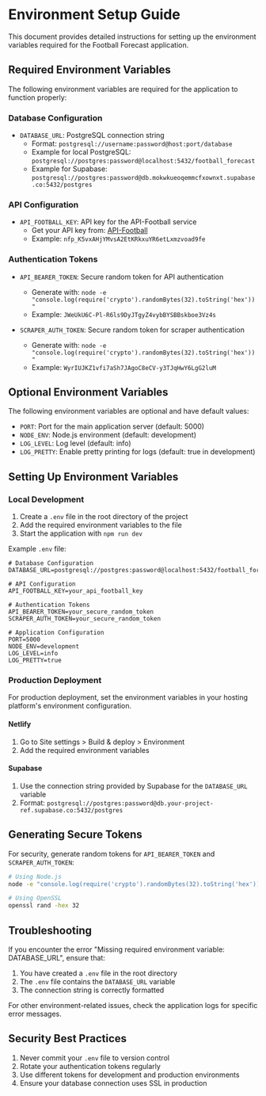 # Environment Setup Guide

This document provides detailed instructions for setting up the environment variables required for the Football Forecast application.

## Required Environment Variables

The following environment variables are required for the application to function properly:

### Database Configuration

- `DATABASE_URL`: PostgreSQL connection string
  - Format: `postgresql://username:password@host:port/database`
  - Example for local PostgreSQL: `postgresql://postgres:password@localhost:5432/football_forecast`
  - Example for Supabase: `postgresql://postgres:password@db.mokwkueoqemmcfxownxt.supabase.co:5432/postgres`

### API Configuration

- `API_FOOTBALL_KEY`: API key for the API-Football service
  - Get your API key from: [API-Football](https://www.api-football.com/)
  - Example: `nfp_K5vxAHjYMvsA2EtKRkxuYR6etLxmzvoad9fe`

### Authentication Tokens

- `API_BEARER_TOKEN`: Secure random token for API authentication
  - Generate with: `node -e "console.log(require('crypto').randomBytes(32).toString('hex'))"`
  - Example: `JWeUkU6C-Pl-R6ls9DyJTgyZ4vybBYSBBskboe3Vz4s`

- `SCRAPER_AUTH_TOKEN`: Secure random token for scraper authentication
  - Generate with: `node -e "console.log(require('crypto').randomBytes(32).toString('hex'))"`
  - Example: `WyrIUJKZ1vfi7aSh7JAgoC8eCV-y3TJqHwY6LgG2luM`

## Optional Environment Variables

The following environment variables are optional and have default values:

- `PORT`: Port for the main application server (default: 5000)
- `NODE_ENV`: Node.js environment (default: development)
- `LOG_LEVEL`: Log level (default: info)
- `LOG_PRETTY`: Enable pretty printing for logs (default: true in development)

## Setting Up Environment Variables

### Local Development

1. Create a `.env` file in the root directory of the project
2. Add the required environment variables to the file
3. Start the application with `npm run dev`

Example `.env` file:

```env
# Database Configuration
DATABASE_URL=postgresql://postgres:password@localhost:5432/football_forecast

# API Configuration
API_FOOTBALL_KEY=your_api_football_key

# Authentication Tokens
API_BEARER_TOKEN=your_secure_random_token
SCRAPER_AUTH_TOKEN=your_secure_random_token

# Application Configuration
PORT=5000
NODE_ENV=development
LOG_LEVEL=info
LOG_PRETTY=true
```

### Production Deployment

For production deployment, set the environment variables in your hosting platform's environment configuration.

#### Netlify

1. Go to Site settings > Build & deploy > Environment
2. Add the required environment variables

#### Supabase

1. Use the connection string provided by Supabase for the `DATABASE_URL` variable
2. Format: `postgresql://postgres:password@db.your-project-ref.supabase.co:5432/postgres`

## Generating Secure Tokens

For security, generate random tokens for `API_BEARER_TOKEN` and `SCRAPER_AUTH_TOKEN`:

```bash
# Using Node.js
node -e "console.log(require('crypto').randomBytes(32).toString('hex'))"

# Using OpenSSL
openssl rand -hex 32
```

## Troubleshooting

If you encounter the error "Missing required environment variable: DATABASE_URL", ensure that:

1. You have created a `.env` file in the root directory
2. The `.env` file contains the `DATABASE_URL` variable
3. The connection string is correctly formatted

For other environment-related issues, check the application logs for specific error messages.

## Security Best Practices

1. Never commit your `.env` file to version control
2. Rotate your authentication tokens regularly
3. Use different tokens for development and production environments
4. Ensure your database connection uses SSL in production
